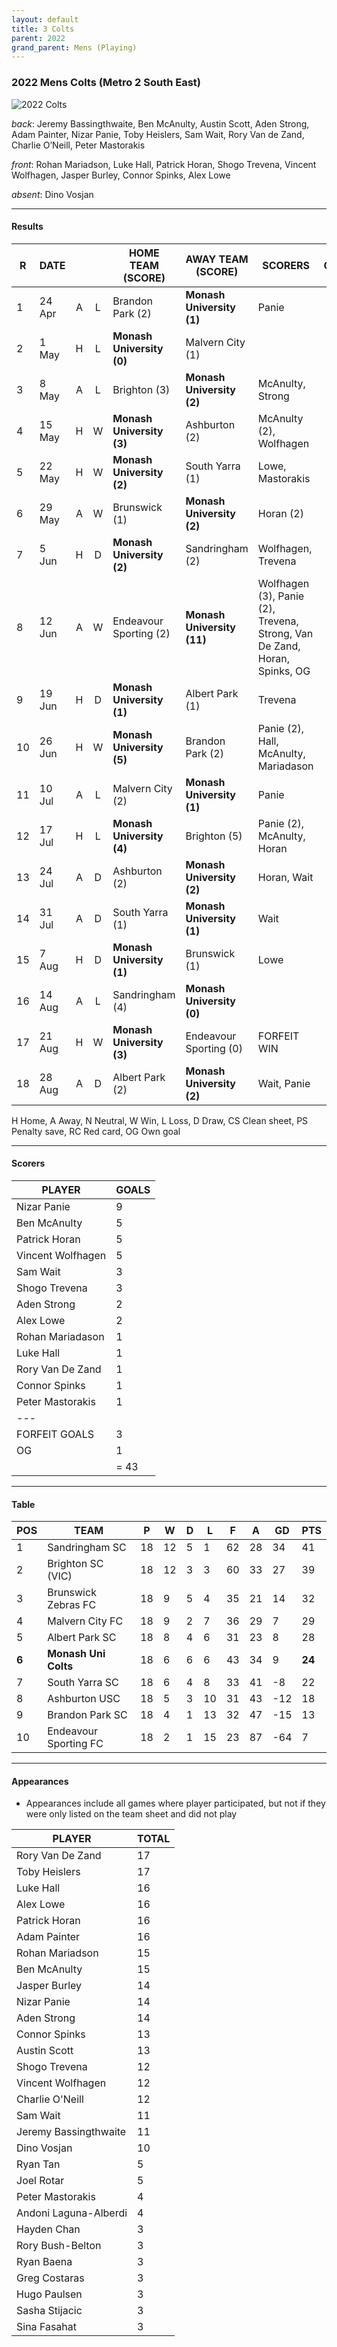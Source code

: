 ```yaml
---
layout: default
title: 3 Colts
parent: 2022
grand_parent: Mens (Playing)
---
```


### 2022 Mens Colts (Metro 2 South East)

![2022 Colts](https://photos.smugmug.com/2022/n-wTPrkB/2022-team-photos/i-Fs7LdKg/1/a8ab2158/XL/P1044927%20%282%29-XL.jpg)

_back_: Jeremy Bassingthwaite, Ben McAnulty, Austin Scott, Aden Strong, Adam Painter, Nizar Panie, Toby Heislers, Sam Wait, Rory Van de Zand, Charlie O’Neill, Peter Mastorakis
 
_front_: Rohan Mariadson, Luke Hall, Patrick Horan, Shogo Trevena, Vincent Wolfhagen, Jasper Burley, Connor Spinks, Alex Lowe

_absent_: Dino Vosjan

------------------------

#### Results

| R   | DATE   |     |     | HOME TEAM (SCORE)         | AWAY TEAM (SCORE)          | SCORERS                                                                   | OTHER |
|-----|--------|:---:|:---:|---------------------------|----------------------------|---------------------------------------------------------------------------|-------|
| 1   | 24 Apr |  A  |  L  | Brandon Park (2)          | **Monash University (1)**  | Panie                                                                     |       |
| 2   | 1 May  |  H  |  L  | **Monash University (0)** | Malvern City (1)           |                                                                           |       |
| 3   | 8 May  |  A  |  L  | Brighton (3)              | **Monash University (2)**  | McAnulty, Strong                                                          |       |
| 4   | 15 May |  H  |  W  | **Monash University (3)** | Ashburton (2)              | McAnulty (2), Wolfhagen                                                   |       |
| 5   | 22 May |  H  |  W  | **Monash University (2)** | South Yarra (1)            | Lowe, Mastorakis                                                          |       |
| 6   | 29 May |  A  |  W  | Brunswick (1)             | **Monash University (2)**  | Horan (2)                                                                 |       |
| 7   | 5 Jun  |  H  |  D  | **Monash University (2)** | Sandringham (2)            | Wolfhagen, Trevena                                                        |       |
| 8   | 12 Jun |  A  |  W  | Endeavour Sporting (2)    | **Monash University (11)** | Wolfhagen (3), Panie (2), Trevena, Strong, Van De Zand, Horan, Spinks, OG |       |
| 9   | 19 Jun |  H  |  D  | **Monash University (1)** | Albert Park (1)            | Trevena                                                                   |       |
| 10  | 26 Jun |  H  |  W  | **Monash University (5)** | Brandon Park (2)           | Panie (2), Hall, McAnulty, Mariadason                                     |       |
| 11  | 10 Jul |  A  |  L  | Malvern City (2)          | **Monash University (1)**  | Panie                                                                     |       |
| 12  | 17 Jul |  H  |  L  | **Monash University (4)** | Brighton  (5)              | Panie (2), McAnulty, Horan                                                |       |
| 13  | 24 Jul |  A  |  D  | Ashburton  (2)            | **Monash University (2)**  | Horan, Wait                                                               |       |
| 14  | 31 Jul |  A  |  D  | South Yarra (1)           | **Monash University (1)**  | Wait                                                                      |       |
| 15  | 7 Aug  |  H  |  D  | **Monash University (1)** | Brunswick (1)              | Lowe                                                                      |       |
| 16  | 14 Aug |  A  |  L  | Sandringham (4)           | **Monash University (0)**  |                                                                           |       |
| 17  | 21 Aug |  H  |  W  | **Monash University (3)** | Endeavour Sporting (0)     | FORFEIT WIN                                                               |       |
| 18  | 28 Aug |  A  |  D  | Albert Park  (2)          | **Monash University (2)**  | Wait, Panie                                                               |       |

H Home, A Away, N Neutral, W Win, L Loss, D Draw, CS Clean sheet, PS Penalty save, RC Red card, OG Own goal 

------------------------

#### Scorers

| PLAYER             | GOALS |
|--------------------|-------|
| Nizar   Panie      | 9     |
| Ben     McAnulty   | 5     |
| Patrick Horan      | 5     |
| Vincent Wolfhagen  | 5     |
| Sam Wait           | 3     |
| Shogo Trevena      | 3     |
| Aden Strong        | 2     |
| Alex    Lowe       | 2     |
| Rohan Mariadason   | 1     |
| Luke Hall          | 1     |
| Rory   Van De Zand | 1     |
| Connor  Spinks     | 1     |
| Peter Mastorakis   | 1     |
| ---                |       |
| FORFEIT GOALS      | 3     |
| OG                 | 1     |
|                    | = 43  |

------------------------

#### Table

| POS   | TEAM                  | P   | W   | D   | L   | F   | A   | GD  | PTS    |
|-------|-----------------------|-----|-----|-----|-----|-----|-----|-----|--------|
| 1     | Sandringham SC        | 18  | 12  | 5   | 1   | 62  | 28  | 34  | 41     |
| 2     | Brighton SC (VIC)     | 18  | 12  | 3   | 3   | 60  | 33  | 27  | 39     |
| 3     | Brunswick Zebras FC   | 18  | 9   | 5   | 4   | 35  | 21  | 14  | 32     |
| 4     | Malvern City FC       | 18  | 9   | 2   | 7   | 36  | 29  | 7   | 29     |
| 5     | Albert Park SC        | 18  | 8   | 4   | 6   | 31  | 23  | 8   | 28     |
| **6** | **Monash Uni Colts**  | 18  | 6   | 6   | 6   | 43  | 34  | 9   | **24** |
| 7     | South Yarra SC        | 18  | 6   | 4   | 8   | 33  | 41  | -8  | 22     |
| 8     | Ashburton USC         | 18  | 5   | 3   | 10  | 31  | 43  | -12 | 18     |
| 9     | Brandon Park SC       | 18  | 4   | 1   | 13  | 32  | 47  | -15 | 13     |
| 10    | Endeavour Sporting FC | 18  | 2   | 1   | 15  | 23  | 87  | -64 | 7      |

------------------------

#### Appearances

* Appearances include all games where player participated,
   but not if they were only listed on the team sheet and did not play

| PLAYER                | TOTAL |
|-----------------------|-------|
| Rory Van De Zand      | 17    |
| Toby Heislers         | 17    |
| Luke Hall             | 16    |
| Alex Lowe             | 16    |
| Patrick Horan         | 16    |
| Adam Painter          | 16    |
| Rohan Mariadson       | 15    |
| Ben McAnulty          | 15    |
| Jasper Burley         | 14    |
| Nizar Panie           | 14    |
| Aden Strong           | 14    |
| Connor Spinks         | 13    |
| Austin Scott          | 13    |
| Shogo Trevena         | 12    |
| Vincent Wolfhagen     | 12    |
| Charlie O'Neill       | 12    |
| Sam Wait              | 11    |
| Jeremy Bassingthwaite | 11    |
| Dino Vosjan           | 10    |
| Ryan Tan              | 5     |
| Joel Rotar            | 5     |
| Peter Mastorakis      | 4     |
| Andoni Laguna-Alberdi | 4     |
| Hayden Chan           | 3     |
| Rory Bush-Belton      | 3     |
| Ryan Baena            | 3     |
| Greg Costaras         | 3     |
| Hugo Paulsen          | 3     |
| Sasha Stijacic        | 3     |
| Sina Fasahat          | 3     |
